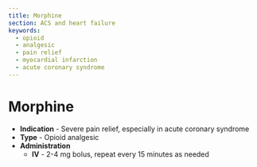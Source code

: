 ```yaml
---
title: Morphine
section: ACS and heart failure
keywords:
  - opioid
  - analgesic
  - pain relief
  - myocardial infarction
  - acute coronary syndrome
---
```


# Morphine

- **Indication** - Severe pain relief, especially in acute coronary syndrome
- **Type** - Opioid analgesic
- **Administration**
  - **IV** - 2-4 mg bolus, repeat every 15 minutes as needed
